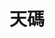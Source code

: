 # 天碼

<script setup>
import Search from '@/search/FetchSearch.vue'
</script>

<div class="zigen-font-tianma">
<Search chaifenUrl="/chaifen-tianma.csv" zigenUrl="/zigen-tianma.csv" :supplement="true" />
</div>
